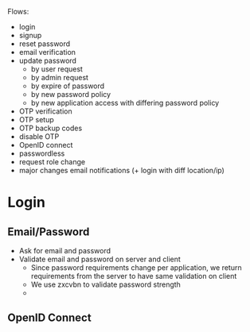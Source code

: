 Flows:
- login
- signup
- reset password
- email verification
- update password
  - by user request
  - by admin request
  - by expire of password
  - by new password policy
  - by new application access with differing password policy
- OTP verification
- OTP setup
- OTP backup codes
- disable OTP
- OpenID connect
- passwordless
- request role change
- major changes email notifications (+ login with diff location/ip)

# Login

## Email/Password

- Ask for email and password
- Validate email and password on server and client
  - Since password requirements change per application, we return requirements from the server to have same validation on client
  - We use zxcvbn to validate password strength
  - 

## OpenID Connect